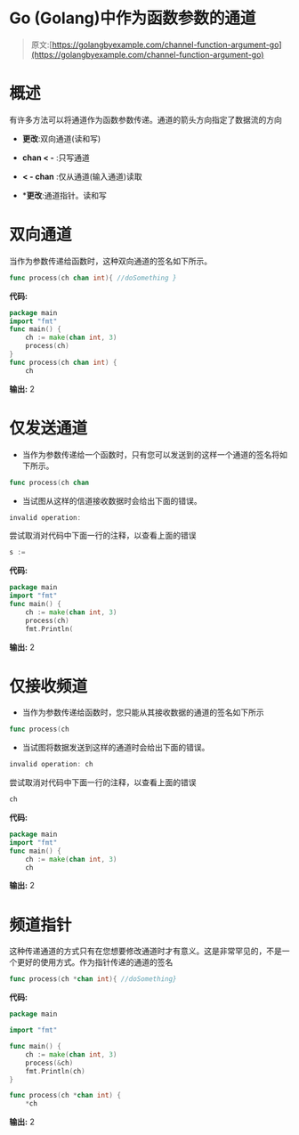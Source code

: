 # Go (Golang)中作为函数参数的通道

> 原文:[https://golangbyexample.com/channel-function-argument-go](https://golangbyexample.com/channel-function-argument-go)

# 概述

有许多方法可以将通道作为函数参数传递。通道的箭头方向指定了数据流的方向

*   **更改**:双向通道(读和写)

*   **chan < -** :只写通道

*   **< - chan** :仅从通道(输入通道)读取

*   ***更改**:通道指针。读和写

# **双向通道**

当作为参数传递给函数时，这种双向通道的签名如下所示。

```go
func process(ch chan int){ //doSomething }
```

**代码:**

```go
package main
import "fmt"
func main() {
    ch := make(chan int, 3)
    process(ch)
}
func process(ch chan int) {
    ch 
```

**输出:** 2

# **仅发送通道**

*   当作为参数传递给一个函数时，只有您可以发送到的这样一个通道的签名将如下所示。

```go
func process(ch chan
```

*   当试图从这样的信道接收数据时会给出下面的错误。

```go
invalid operation: 
```

尝试取消对代码中下面一行的注释，以查看上面的错误

```go
s := 
```

**代码:**

```go
package main
import "fmt"
func main() {
    ch := make(chan int, 3)
    process(ch)
    fmt.Println(
```

**输出:** 2

# **仅接收频道**

*   当作为参数传递给函数时，您只能从其接收数据的通道的签名如下所示

```go
func process(ch 
```

*   当试图将数据发送到这样的通道时会给出下面的错误。

```go
invalid operation: ch 
```

尝试取消对代码中下面一行的注释，以查看上面的错误

```go
ch 
```

**代码:**

```go
package main
import "fmt"
func main() {
    ch := make(chan int, 3)
    ch 
```

**输出:** 2

# **频道指针**

这种传递通道的方式只有在您想要修改通道时才有意义。这是非常罕见的，不是一个更好的使用方式。作为指针传递的通道的签名

```go
func process(ch *chan int){ //doSomething}
```

**代码:**

```go
package main

import "fmt"

func main() {
	ch := make(chan int, 3)
	process(&ch)
	fmt.Println(ch)
}

func process(ch *chan int) {
	*ch 
```

**输出:** 2